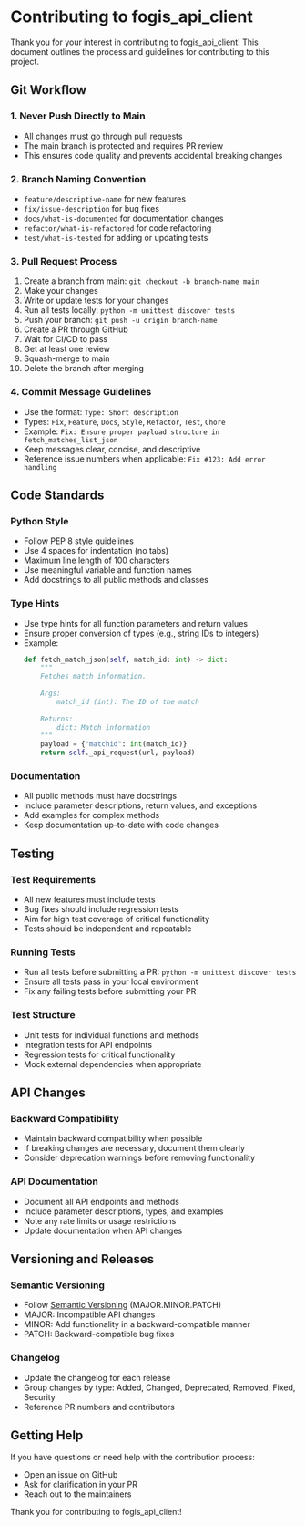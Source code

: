 # Contributing to fogis_api_client

Thank you for your interest in contributing to fogis_api_client! This document outlines the process and guidelines for contributing to this project.

## Git Workflow

### 1. Never Push Directly to Main
- All changes must go through pull requests
- The main branch is protected and requires PR review
- This ensures code quality and prevents accidental breaking changes

### 2. Branch Naming Convention
- `feature/descriptive-name` for new features
- `fix/issue-description` for bug fixes
- `docs/what-is-documented` for documentation changes
- `refactor/what-is-refactored` for code refactoring
- `test/what-is-tested` for adding or updating tests

### 3. Pull Request Process
1. Create a branch from main: `git checkout -b branch-name main`
2. Make your changes
3. Write or update tests for your changes
4. Run all tests locally: `python -m unittest discover tests`
5. Push your branch: `git push -u origin branch-name`
6. Create a PR through GitHub
7. Wait for CI/CD to pass
8. Get at least one review
9. Squash-merge to main
10. Delete the branch after merging

### 4. Commit Message Guidelines
- Use the format: `Type: Short description`
- Types: `Fix`, `Feature`, `Docs`, `Style`, `Refactor`, `Test`, `Chore`
- Example: `Fix: Ensure proper payload structure in fetch_matches_list_json`
- Keep messages clear, concise, and descriptive
- Reference issue numbers when applicable: `Fix #123: Add error handling`

## Code Standards

### Python Style
- Follow PEP 8 style guidelines
- Use 4 spaces for indentation (no tabs)
- Maximum line length of 100 characters
- Use meaningful variable and function names
- Add docstrings to all public methods and classes

### Type Hints
- Use type hints for all function parameters and return values
- Ensure proper conversion of types (e.g., string IDs to integers)
- Example:
  ```python
  def fetch_match_json(self, match_id: int) -> dict:
      """
      Fetches match information.
      
      Args:
          match_id (int): The ID of the match
          
      Returns:
          dict: Match information
      """
      payload = {"matchid": int(match_id)}
      return self._api_request(url, payload)
  ```

### Documentation
- All public methods must have docstrings
- Include parameter descriptions, return values, and exceptions
- Add examples for complex methods
- Keep documentation up-to-date with code changes

## Testing

### Test Requirements
- All new features must include tests
- Bug fixes should include regression tests
- Aim for high test coverage of critical functionality
- Tests should be independent and repeatable

### Running Tests
- Run all tests before submitting a PR: `python -m unittest discover tests`
- Ensure all tests pass in your local environment
- Fix any failing tests before submitting your PR

### Test Structure
- Unit tests for individual functions and methods
- Integration tests for API endpoints
- Regression tests for critical functionality
- Mock external dependencies when appropriate

## API Changes

### Backward Compatibility
- Maintain backward compatibility when possible
- If breaking changes are necessary, document them clearly
- Consider deprecation warnings before removing functionality

### API Documentation
- Document all API endpoints and methods
- Include parameter descriptions, types, and examples
- Note any rate limits or usage restrictions
- Update documentation when API changes

## Versioning and Releases

### Semantic Versioning
- Follow [Semantic Versioning](https://semver.org/) (MAJOR.MINOR.PATCH)
- MAJOR: Incompatible API changes
- MINOR: Add functionality in a backward-compatible manner
- PATCH: Backward-compatible bug fixes

### Changelog
- Update the changelog for each release
- Group changes by type: Added, Changed, Deprecated, Removed, Fixed, Security
- Reference PR numbers and contributors

## Getting Help

If you have questions or need help with the contribution process:
- Open an issue on GitHub
- Ask for clarification in your PR
- Reach out to the maintainers

Thank you for contributing to fogis_api_client!
